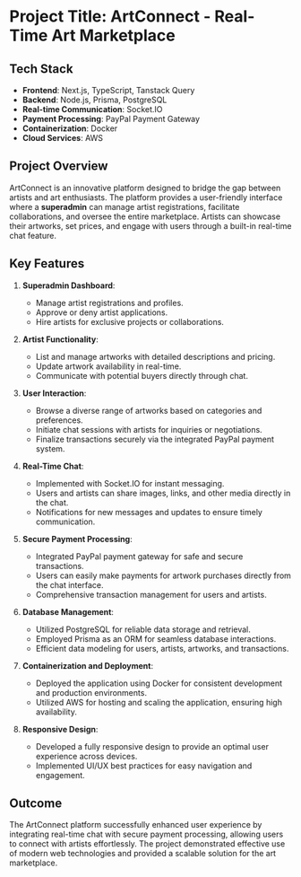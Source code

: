 # Project Title: ArtConnect - Real-Time Art Marketplace

## Tech Stack
- **Frontend**: Next.js, TypeScript, Tanstack Query
- **Backend**: Node.js, Prisma, PostgreSQL
- **Real-time Communication**: Socket.IO
- **Payment Processing**: PayPal Payment Gateway
- **Containerization**: Docker
- **Cloud Services**: AWS

## Project Overview
ArtConnect is an innovative platform designed to bridge the gap between artists and art enthusiasts. The platform provides a user-friendly interface where a **superadmin** can manage artist registrations, facilitate collaborations, and oversee the entire marketplace. Artists can showcase their artworks, set prices, and engage with users through a built-in real-time chat feature.

## Key Features
1. **Superadmin Dashboard**:
   - Manage artist registrations and profiles.
   - Approve or deny artist applications.
   - Hire artists for exclusive projects or collaborations.

2. **Artist Functionality**:
   - List and manage artworks with detailed descriptions and pricing.
   - Update artwork availability in real-time.
   - Communicate with potential buyers directly through chat.

3. **User Interaction**:
   - Browse a diverse range of artworks based on categories and preferences.
   - Initiate chat sessions with artists for inquiries or negotiations.
   - Finalize transactions securely via the integrated PayPal payment system.

4. **Real-Time Chat**:
   - Implemented with Socket.IO for instant messaging.
   - Users and artists can share images, links, and other media directly in the chat.
   - Notifications for new messages and updates to ensure timely communication.

5. **Secure Payment Processing**:
   - Integrated PayPal payment gateway for safe and secure transactions.
   - Users can easily make payments for artwork purchases directly from the chat interface.
   - Comprehensive transaction management for users and artists.

6. **Database Management**:
   - Utilized PostgreSQL for reliable data storage and retrieval.
   - Employed Prisma as an ORM for seamless database interactions.
   - Efficient data modeling for users, artists, artworks, and transactions.

7. **Containerization and Deployment**:
   - Deployed the application using Docker for consistent development and production environments.
   - Utilized AWS for hosting and scaling the application, ensuring high availability.

8. **Responsive Design**:
   - Developed a fully responsive design to provide an optimal user experience across devices.
   - Implemented UI/UX best practices for easy navigation and engagement.

## Outcome
The ArtConnect platform successfully enhanced user experience by integrating real-time chat with secure payment processing, allowing users to connect with artists effortlessly. The project demonstrated effective use of modern web technologies and provided a scalable solution for the art marketplace.
